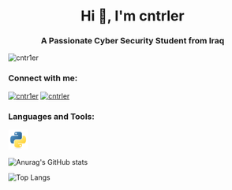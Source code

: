 <h1 align="center">Hi 👋, I'm cntrler</h1>
<h3 align="center">A Passionate Cyber Security Student from Iraq</h3>

<p align="left"> <img src="https://komarev.com/ghpvc/?username=cntr1er&label=Profile%20views&color=0e75b6&style=flat" alt="cntr1er" /> </p>

<h3 align="left">Connect with me:</h3>
<p align="left">
<a href="https://instagram.com/cntr1er" target="blank"><img align="center" src="https://raw.githubusercontent.com/rahuldkjain/github-profile-readme-generator/master/src/images/icons/Social/instagram.svg" alt="cntr1er" height="30" width="40" /></a>
<a href="https://www.youtube.com/cntrler" target="blank"><img align="center" src="https://raw.githubusercontent.com/rahuldkjain/github-profile-readme-generator/master/src/images/icons/Social/youtube.svg" alt="cntrler" height="30" width="40" /></a>
</p>

<h3 align="left">Languages and Tools:</h3>
<p align="left"> <a href="https://www.python.org" target="_blank" rel="noreferrer"> <img src="https://raw.githubusercontent.com/devicons/devicon/master/icons/python/python-original.svg" alt="python" width="40" height="40"/> </a> </p>

![Anurag's GitHub stats](https://github-readme-stats.vercel.app/api?username=cntr1er&show_icons=true&theme=apprentice)

![Top Langs](https://github-readme-stats.vercel.app/api/top-langs/?username=cntr1er&size_weight=0.5&count_weight=0.5&theme=apprentice)
